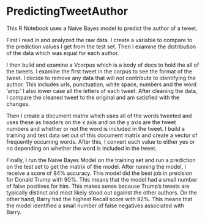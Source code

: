 # PredictingTweetAuthor

This R Notebook uses a Naive Bayes model to predict the author of a tweet.

First I read in and analyzed the raw data. I create a variable to compare to the prediction values I get from the test set. Then I examine the distribution of the data which was equal for each author. 

I then build and examine a Vcorpus which is a body of docs to hold the all of the tweets. I examine the first tweet in the corpus to see the format of the tweet. I decide to remove any data that will not contribute to identifying the author. This includes urls, punctuation, white space, numbers and the word ‘amp.’ I also lower case all the letters of each tweet. After cleaning the data, I compare the cleaned tweet to the original and am satisfied with the changes.

Then I create a document matrix which uses all of the words tweeted and uses these as headers on the x axis and on the y axis are the tweet numbers and whether or not the word is included in the tweet. I build a training and test data set out of this document matrix and create a vector of frequently occurring words. After this, I convert each value to either yes or no depending on whether the word is included in the tweet. 

Finally, I run the Naive Bayes Model on the training set and run a prediction on the test set to get the matrix of the model. After running the model, I receive a score of 84% accuracy. This model did the best job in precision for Donald Trump with 90%. This means that the model had a small number of false positives for him. This makes sense because Trump’s tweets are typically distinct and most likely stood out against the other authors. On the other hand, Barry had the highest Recall score with 92%. This means that the model identified a small number of false negatives associated with Barry.
